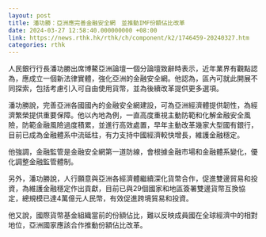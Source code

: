 ```yaml
---
layout: post
title: 潘功勝：亞洲應完善金融安全網　並推動IMF份額佔比改革
date: 2024-03-27 12:58:40.000000000 +08:00
link: https://news.rthk.hk/rthk/ch/component/k2/1746459-20240327.htm
categories: rthk
---
```


人民銀行行長潘功勝出席博鰲亞洲論壇一個分論壇致辭時表示，近年業界有觀點認為，應成立一個新法律實體，強化亞洲的金融安全網。他認為，區內可就此開展不同探索，包括考慮引入可自由使用貨幣，並為後續改革提供更多選項。

潘功勝說，完善亞洲各國國內的金融安全網建設，可為亞洲經濟體提供韌性，為經濟繁榮提供重要保障。他以內地為例，一直高度重視主動防範和化解金融安全風險，防範金融風險過度積累，並進行高效處置，早年主動改革幾家大型國有銀行，目前已成為金融體系中流砥柱，有力支持中國經濟較快增長，維護金融穩定。

他強調，金融監管是金融安全網第一道防線，會根據金融市場和金融體系變化，優化調整金融監管體制。

另外，潘功勝說，人行願意與亞洲各經濟體繼續深化貨幣合作，促進雙邊貿易和投資，為維護金融穩定作出貢獻，目前已與29個國家和地區簽署雙邊貨幣互換協定，總規模已達4萬億元人民幣，有效促進跨境貿易和投資。

他又說，國際貨幣基金組織當前的份額佔比，難以反映成員國在全球經濟中的相對地位，亞洲國家應該合作推動份額佔比改革。
